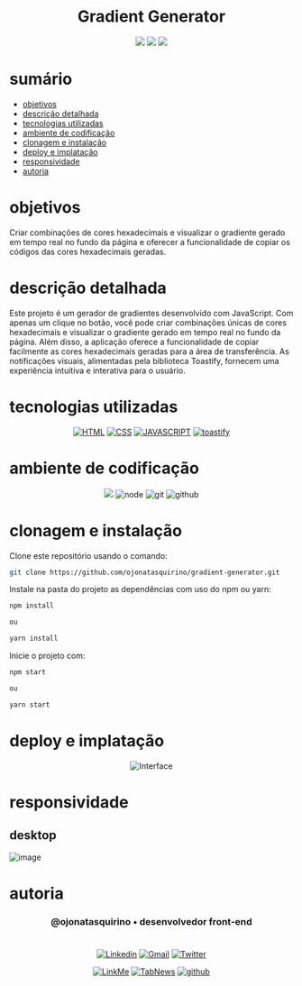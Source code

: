 <h1 align="center"> Gradient Generator </h1>

[comment]: <> (Adicione o seu usuário  e o nome do repositório)

<p align="center">
  <image
  src="https://img.shields.io/github/languages/count/ojonatasquirino/gradient-generator"
  />
  <image
  src="https://img.shields.io/github/languages/top/ojonatasquirino/gradient-generator"
  />
  <image
  src="https://img.shields.io/github/last-commit/ojonatasquirino/gradient-generator"
  />

</p>

# sumário 

- [objetivos](#id01)
- [descrição detalhada](#id01.01)
- [tecnologias utilizadas](#id04)
- [ambiente de codificação](#id05)
- [clonagem e instalação](#id06)
- [deploy e implatação](#id06.01)
- [responsividade](#id06.02)
- [autoria](#id07)



# objetivos <a name="id01"></a>


Criar combinações de cores hexadecimais e visualizar o gradiente gerado em tempo real no fundo da página e oferecer a funcionalidade de copiar os códigos das cores hexadecimais geradas.



# descrição detalhada <a name="id01.01"></a>


Este projeto é um gerador de gradientes desenvolvido com JavaScript. Com apenas um clique no botão, você pode criar combinações únicas de cores hexadecimais e visualizar o gradiente gerado em tempo real no fundo da página. Além disso, a aplicação oferece a funcionalidade de copiar facilmente as cores hexadecimais geradas para a área de transferência. As notificações visuais, alimentadas pela biblioteca Toastify, fornecem uma experiência intuitiva e interativa para o usuário.



# tecnologias utilizadas <a name="id04"></a>

<div  align='center'> 

 
[![HTML](https://img.shields.io/badge/HTML-0D1117?style=for-the-badge&logo=html5&logoColor=red)]()
[![CSS](https://img.shields.io/badge/CSS-0D1117?style=for-the-badge&logo=css3&logoColor=1572B6)]()
[![JAVASCRIPT](https://img.shields.io/badge/JavaScript-0D1117?style=for-the-badge&logo=javascript&logoColor=yellow)]()
[![toastify](https://img.shields.io/badge/toastify-0D1117?style=for-the-badge&logo=Databricks&logoColor=fff)]()

[comment]: <> (link para adicionar badges: https://dev.to/envoy_/150-badges-for-github-pnk) 

</div>

# ambiente de codificação <a name="id05"></a>

<div  align='center'> 

![](https://img.shields.io/badge/VSCode-0D1117?style=for-the-badge&logo=visual%20studio%20code&logoColor=blue)
![node](https://img.shields.io/badge/Nodejs-0D1117?style=for-the-badge&logo=node.js&logoColor=green)
![git](https://img.shields.io/badge/GIT-0D1117?style=for-the-badge&logo=git&logoColor=red)
![github](https://img.shields.io/badge/Github-0D1117?style=for-the-badge&logo=github&logoColor=fff)
</div>


# clonagem e instalação <a name="id06"></a>

Clone este repositório usando o comando:

```bash
git clone https://github.com/ojonatasquirino/gradient-generator.git
```

Instale na pasta do projeto as dependências com uso do npm ou yarn:

```bash
npm install

ou

yarn install
```

Inicie o projeto com:

```bash
npm start

ou

yarn start
```


# deploy e implatação  <a name="id06.01"></a>

<div  align='center'> 

![Interface](https://img.shields.io/badge/visualizar_Gradient_Generator-000?style=for-the-badge&logo=&logoColor=054595)

</div>


[comment]: <> (Adicione o link da implatação)

# responsividade  <a name="id06.02"></a>

## desktop 

[comment]: <> (adicione a imagem)

![image](https://github.com/ojonatasquirino/gradient-generator/assets/105068717/ada08293-eb54-490d-aa29-a1511507a591)


# autoria <a name="id07"></a>

[comment]: <> (Adicione seu nome e função)

<h3 align='center'> @ojonatasquirino • desenvolvedor front-end
 </h3>

#

[comment]: <> (Adicione as suas redes sociais e profissionais)

<div  align='center'>

[![Linkedin](https://img.shields.io/badge/LinkedIn-0D1117?style=for-the-badge&logo=linkedin&logoColor=blue)](https://www.linkedin.com/in/jonatasquirino/)
<a href = "mailto:quirinoj02@gmail.com">
![Gmail](https://img.shields.io/badge/Gmail-0D1117?style=for-the-badge&logo=gmail&logoColor=red)</a>
[![Twitter](https://img.shields.io/badge/Twitter-0D1117?style=for-the-badge&logo=twitter&logoColor=054595)](https://twitter.com/ojonatasquirino)

[![LinkMe](https://img.shields.io/badge/linkMe-0D1117?style=for-the-badge&logo=upcloud&logoColor=orange)](https://bit.ly/linkquirino)
[![TabNews](https://img.shields.io/badge/tabnews-0D1117?style=for-the-badge&logo=Databricks&logoColor=fff)](https://www.tabnews.com.br/ojonatasquirino)
[![github](https://img.shields.io/badge/Github-0D1117?style=for-the-badge&logo=github&logoColor=fff)](https://www.github.com/ojonatasquirino)
</div>
